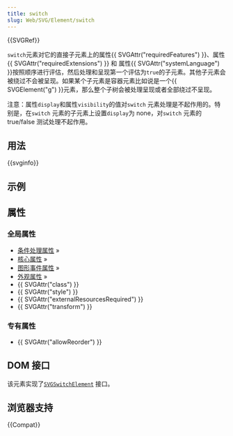 ```yaml
---
title: switch
slug: Web/SVG/Element/switch
---
```


{{SVGRef}}

`switch`元素对它的直接子元素上的属性{{ SVGAttr("requiredFeatures") }}、属性{{ SVGAttr("requiredExtensions") }} 和 属性{{ SVGAttr("systemLanguage") }}按照顺序进行评估，然后处理和呈现第一个评估为`true`的子元素。其他子元素会被绕过不会被呈现。如果某个子元素是容器元素比如说是一个{{ SVGElement("g") }}元素，那么整个子树会被处理呈现或者全部绕过不呈现。

注意：属性`display`和属性`visibility`的值对`switch` 元素处理是不起作用的。特别是，在`switch` 元素的子元素上设置`display`为 none，对`switch` 元素的 true/false 测试处理不起作用。

## 用法

{{svginfo}}

## 示例

## 属性

### 全局属性

- [条件处理属性](/zh-CN/docs/SVG/Attribute#ConditionalProccessing) »
- [核心属性](/zh-CN/docs/SVG/Attribute#Core) »
- [图形事件属性](/zh-CN/docs/SVG/Attribute#GraphicalEvent) »
- [外观属性](/zh-CN/docs/SVG/Attribute#Presentation) »
- {{ SVGAttr("class") }}
- {{ SVGAttr("style") }}
- {{ SVGAttr("externalResourcesRequired") }}
- {{ SVGAttr("transform") }}

### 专有属性

- {{ SVGAttr("allowReorder") }}

## DOM 接口

该元素实现了[`SVGSwitchElement`](/zh-CN/docs/DOM/SVGSwitchElement) 接口。

## 浏览器支持

{{Compat}}
